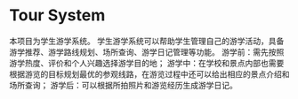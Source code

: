 # Tour System
本项目为学生游学系统。
学生游学系统可以帮助学生管理自己的游学活动，具备游学推荐、游学路线规划、场所查询、游学日记管理等功能。
游学前：需先按照游学热度、评价和个人兴趣选择游学目的地；
游学中：在学校和景点内部也需要根据游览的目标规划最优的参观线路，在游览过程中还可以给出相应的景点介绍和场所查询；
游学后：可以根据所拍照片和游览经历生成游学日记。
